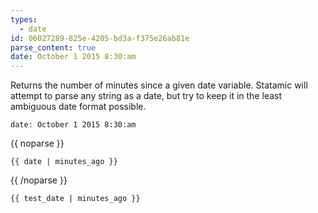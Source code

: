 ```yaml
---
types:
  - date
id: 06027289-825e-4205-bd3a-f375e26ab81e
parse_content: true
date: October 1 2015 8:30:am
---
```

Returns the number of minutes since a given date variable. Statamic will attempt to parse any string as a date, but try to keep it in the least ambiguous date format possible.

```.language-yaml
date: October 1 2015 8:30:am
```

{{ noparse }}
```
{{ date | minutes_ago }}
```
{{ /noparse }}

```.language-output
{{ test_date | minutes_ago }}
```
